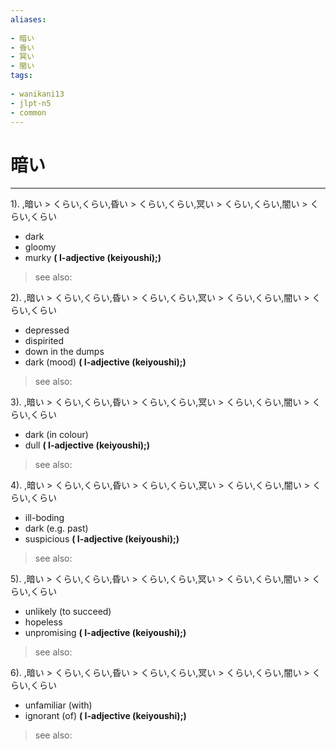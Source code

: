 ```yaml
---
aliases:
    
- 暗い
- 昏い
- 冥い
- 闇い
tags:
    
- wanikani13
- jlpt-n5
- common
---
```


# 暗い
---
1).
,暗い > くらい,くらい,昏い > くらい,くらい,冥い > くらい,くらい,闇い > くらい,くらい

- dark
- gloomy
- murky
**( I-adjective (keiyoushi);)**
> see also: 
            
2).
,暗い > くらい,くらい,昏い > くらい,くらい,冥い > くらい,くらい,闇い > くらい,くらい

- depressed
- dispirited
- down in the dumps
- dark (mood)
**( I-adjective (keiyoushi);)**
> see also: 
            
3).
,暗い > くらい,くらい,昏い > くらい,くらい,冥い > くらい,くらい,闇い > くらい,くらい

- dark (in colour)
- dull
**( I-adjective (keiyoushi);)**
> see also: 
            
4).
,暗い > くらい,くらい,昏い > くらい,くらい,冥い > くらい,くらい,闇い > くらい,くらい

- ill-boding
- dark (e.g. past)
- suspicious
**( I-adjective (keiyoushi);)**
> see also: 
            
5).
,暗い > くらい,くらい,昏い > くらい,くらい,冥い > くらい,くらい,闇い > くらい,くらい

- unlikely (to succeed)
- hopeless
- unpromising
**( I-adjective (keiyoushi);)**
> see also: 
            
6).
,暗い > くらい,くらい,昏い > くらい,くらい,冥い > くらい,くらい,闇い > くらい,くらい

- unfamiliar (with)
- ignorant (of)
**( I-adjective (keiyoushi);)**
> see also: 
            